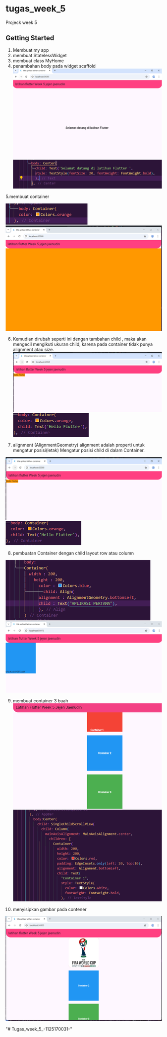 # tugas_week_5

Projeck week 5
## Getting Started
1. Membuat my app
2. membuat StatelessWidget
3. membuat class MyHome
4. penambahan body pada widget scaffold
![Screenshoot tugas kamera](images/body.png)
![Screenshoot tugas kamera](images/bodycode.png)

5.membuat container

![Screenshoot tugas kamera](images/container.png)
![Screenshoot tugas kamera](images/containercode.png)

6. Kemudian dirubah seperti ini dengan tambahan child , maka akan mengecil
mengikuti ukuran child, karena pada container tidak punya alignment atau
size.
![Screenshoot tugas kamera](images/child.png)
![Screenshoot tugas kamera](images/childcode.png)

7. alignment (AlignmentGeometry)
alignment adalah properti untuk mengatur posisi(letak)
Mengatur posisi child di dalam Container.

![Screenshoot tugas kamera](images/child.png)
![Screenshoot tugas kamera](images/childcode.png)

8. pembuatan Container dengan child layout row atau column

![Screenshoot tugas kamera](images/roworcolumn.png)
![Screenshoot tugas kamera](images/roworcolumncode.png)

9. membuat container 3 buah
![Screenshoot tugas kamera](images/container1.png)
![Screenshoot tugas kamera](images/container1code.png)

10. menyisipkan gambar pada contener

![Screenshoot tugas kamera](images/gambar.png)

"# Tugas_week_5_-1125170031-" 
